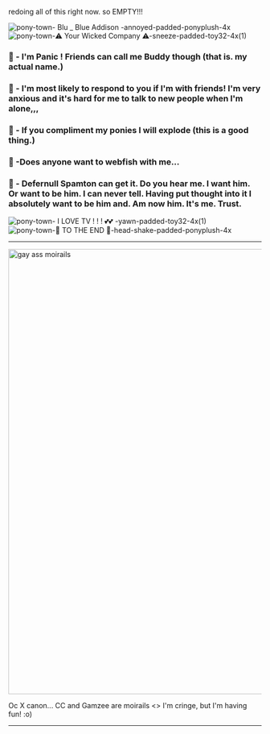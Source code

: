 redoing all of this right now. so EMPTY!!!

![pony-town-  Blu _ Blue Addison  -annoyed-padded-ponyplush-4x](https://github.com/user-attachments/assets/ab29258c-2929-40bf-b2d4-9fd33132b44d)
![pony-town-⚠  Your Wicked Company  ⚠-sneeze-padded-toy32-4x(1)](https://github.com/user-attachments/assets/dff6c426-8eb2-4646-9f50-cb00bdb5f8d4)


### 💙 - I'm Panic ! Friends can call me Buddy though (that is. my actual name.)
### 🩷 - I'm most likely to respond to you if I'm with friends! I'm very anxious and it's hard for me to talk to new people when I'm alone,,,
### 🧡 - If you compliment my ponies I will explode (this is a good thing.)
### 💛 -Does anyone want to webfish with me... 
### 🤍 - Defernull Spamton can get it. Do you hear me. I want him. Or want to be him. I can never tell. Having put thought into it I absolutely want to be him and. Am now him. It's me. Trust.


![pony-town-  I LOVE TV ! ! ! 💕💕  -yawn-padded-toy32-4x(1)](https://github.com/user-attachments/assets/9cd28c4e-fcbb-4d89-a229-a8635b6a3d9f)
![pony-town-🩵  TO THE END  💎-head-shake-padded-ponyplush-4x](https://github.com/user-attachments/assets/17d393a9-66e4-4124-9d51-e2a666207c01)

-------------

<img width="960" height="884" alt="gay ass moirails" src="https://github.com/user-attachments/assets/18e79cb5-590c-48a6-b6e2-4b9b735cd9f2" />

Oc X canon... CC and Gamzee are moirails <> 
I'm cringe, but I'm having fun! :o)

-------------
